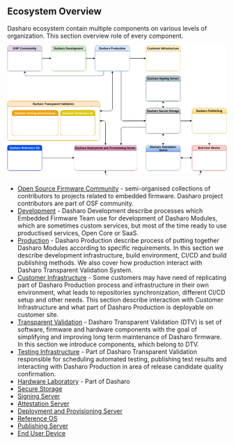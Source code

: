 Ecosystem Overview
------------------

Dasharo ecosystem contain multiple components on various levels of
organization. This section overview role of every component.

![](../images/ecosystem_overview.png)



* [Open Source Firmware Community](osf-community.md) - semi-organised
  collections of contributors to projects related to embedded firmware. Dasharo
  project contributors are part of OSF community.
* [Development](dev.md) - Dasharo Development describe processes
  which Embedded Firmware Team use for development of Dasharo Modules, which
  are sometimes custom services, but most of the time ready to use productised
  services, Open Core or SaaS.
* [Production](prod.md) - Dasharo Production describe process of
  putting together Dasharo Modules according to specific requirements. In this
  section we describe development infrastructure, build environment, CI/CD and
  build publishing methods. We also cover how production interact with Dasharo
  Transparent Validation System.
* [Customer Infrastructure](customer-infrastructure.md) - Some
  customers may have need of replicating part of Dasharo Production process and
  infrastructure in their own environment, what leads to repositories
  synchronization, different CI/CD setup and other needs. This section describe
  interaction with Customer Infrastructure and what part of Dasharo Production
  is deployable on customer site.
* [Transparent Validation](transparent-validation.md) - Dasharo
  Transparent Validation (DTV) is set of software, firmware and hardware components
  with the goal of simplifying and improving long term maintenance of Dasharo
  firmware. In this section we introduce components, which belong to DTV.
* [Testing Infrastructure](testing-infrastructure.md) - Part of
  Dasharo Transparent Validation responsible for scheduling automated testing,
  publishing test results and interacting with Dasharo Production in area of
  release candidate quality confirmation.
* [Hardware Laboratory](hardware-infrastructure.md) - Part of Dasharo
* [Secure Storage](secure-storage.md)
* [Signing Server](signing-server.md)
* [Attestation Server](attestation-server.md)
* [Deployment and Provisioning Server](deployment-and-provisioning-server.md)
* [Reference OS](reference-os.md)
* [Publishing Server](publishing-server.md)
* [End User Device](end-user.md)

